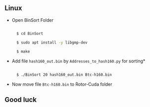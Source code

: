## Linux
- Open BinSort Folder
  
  ```sh
  
    $ cd BinSort 

    $ sudo apt install -y libgmp-dev
    
    $ make

    ```
- Add file ```hash160_out.bin``` by ```Addresses_to_hash160.py``` for sorting*
  
  ```sh
 
    $ ./BinSort 20 hash160_out.bin Btc-h160.bin
    ```
- Now move file ```Btc-h160.bin``` to Rotor-Cuda folder

## Good luck
   
